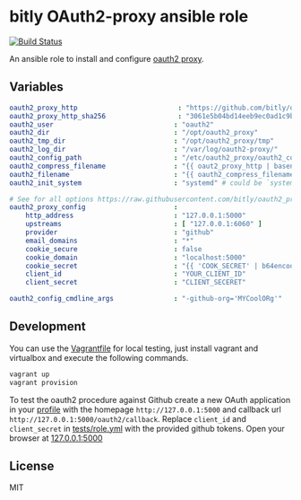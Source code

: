 # bitly OAuth2-proxy ansible role

[![Build Status](https://travis-ci.org/morbidick/ansible-role-oauth2-proxy.svg?branch=master)](https://travis-ci.org/morbidick/ansible-role-oauth2-proxy)

An ansible role to install and configure [oauth2 proxy](https://github.com/bitly/oauth2_proxy).

## Variables

```yaml
oauth2_proxy_http                         : "https://github.com/bitly/oauth2_proxy/releases/download/v2.1/oauth2_proxy-2.1.linux-amd64.go1.6.tar.gz"
oauth2_proxy_http_sha256                  : "3061e5b04bd14eeb9ec0ad1c9b324ba8d99d50eaadc5f528cdf4d21043828298"
oauth2_user                              : "oauth2"
oauth2_dir                               : "/opt/oauth2_proxy"
oauth2_tmp_dir                           : "/opt/oauth2_proxy/tmp"
oauth2_log_dir                           : "/var/log/oauth2-proxy/"
oauth2_config_path                       : "/etc/oauth2_proxy/oauth2_config.cfg"
oauth2_compress_filename                 : "{{ oaut2_proxy_http | basename }}"
oauth2_filename                          : "{{ oauth2_compress_filename |replace('.tar.gz', '') }}"
oauth2_init_system                       : "systemd" # could be `systemd`, `sysv` or `no` for no setup

# See for all options https://raw.githubusercontent.com/bitly/oauth2_proxy/master/contrib/oauth2_proxy.cfg.example
oauth2_proxy_config                      :
    http_address                         : "127.0.0.1:5000"
    upstreams                            : [ "127.0.0.1:6060" ]
    provider                             : "github"
    email_domains                        : "*"
    cookie_secure                        : false
    cookie_domain                        : "localhost:5000"
    cookie_secret                        : "{{ 'COOK_SECRET' | b64encode }}"
    client_id                            : "YOUR_CLIENT_ID"
    client_secret                        : "CLIENT_SECERET"

oauth2_config_cmdline_args               : "-github-org='MYCoolORg'"
```

## Development

You can use the [Vagrantfile](Vagrantfile) for local testing, just install vagrant and virtualbox and execute the following commands.

````bash
vagrant up
vagrant provision
````

To test the oauth2 procedure against Github create a new OAuth application in your [profile](https://github.com/settings/developers) with the homepage `http://127.0.0.1:5000` and callback url `http://127.0.0.1:5000/oauth2/callback`. Replace `client_id` and `client_secret` in [tests/role.yml](tests/role.yml) with the provided github tokens. Open your browser at [127.0.0.1:5000](http://127.0.0.1:5000)

## License

MIT
